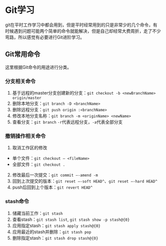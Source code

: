# Git学习

git在平时工作学习中都会用到，但是平时经常用到的只是非常少的几个命令，有时候遇到问题可能两个简单的命令就能解决，但是自己却经常大费周折，走了不少弯路，所以感觉有必要进行Git进阶学习。

## Git常用命令

这里根据Git命令的用途进行分类。

### 分支相关命令

1. 基于远程的master分支创建新的分支：`git checkout -b <newBranchName> origin/master`
2. 删除本地分支：`git branch -D <branchName>`
3. 删除远程分支：`git push origin :<branchName>`
4. 修改本地分支名称：`git branch -m <originName> <newName>`
5. 查看分支：`git branch` `-r`代表远程分支，`-a`代表全部分支

### 撤销操作相关命令

1. 取消工作区的修改
  - 单个文件：`git checkout — <fileName>`
  - 全部文件：`git checkout .`
2. 修改最后一次提交：`git commit —-amend -m`
3. 回到上次提交的版本：`git reset —-soft HEAD^`、`git reset —-hard HEAD^`
4. push后回到上个版本：`git revert HEAD^`

### stash命令

1. 储藏当前工作：`git stash`
2. 查看stash：`git stash list`, `git stash show -p stash@{0}`
3. 应用指定stash：`git stash apply stash@{0}`
4. 应用最近的stash并删除：`git stash pop`
5. 删除指定stash：`git stash drop stash@{0}`
